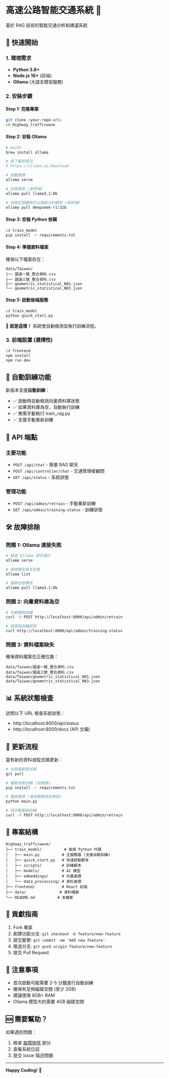# 高速公路智能交通系統 🚗

基於 RAG 技術的智能交通分析和建議系統

## 🚀 快速開始

### 1. 環境需求

- **Python 3.8+**
- **Node.js 16+** (前端)
- **Ollama** (大語言模型服務)

### 2. 安裝步驟

#### Step 1: 克隆專案
```bash
git clone <your-repo-url>
cd Highway_trafficwave
```

#### Step 2: 安裝 Ollama
```bash
# macOS
brew install ollama

# 或下載安裝包
# https://ollama.ai/download

# 啟動服務
ollama serve

# 拉取模型 (新終端)
ollama pull llama3.1:8b

# 或是記憶體夠可以換較大的模型 (新終端)
ollama pull deepseek-r1:32b
```

#### Step 3: 安裝 Python 依賴
```bash
cd train_model
pip install -r requirements.txt
```

#### Step 4: 準備資料檔案
確保以下檔案存在：
```
data/Taiwan/
├── 國道一號_整合資料.csv
├── 國道三號_整合資料.csv
├── geometric_statistical_N01.json
└── geometric_statistical_N03.json
```

#### Step 5: 啟動後端服務
```bash
cd train_model
python quick_start.py
```

**🎉 就是這樣！** 系統會自動檢測並執行訓練流程。

### 3. 前端設置 (選擇性)

```bash
cd frontend
npm install
npm run dev
```

## 🔧 自動訓練功能

新版本支援**自動訓練**：

- ✅ 啟動時自動檢測向量資料庫狀態
- ✅ 如果資料庫為空，自動執行訓練
- ✅ 無需手動執行 train_rag.py
- ✅ 支援手動重新訓練

## 📡 API 端點

### 主要功能
- `POST /api/chat` - 簡單 RAG 聊天
- `POST /api/controller/chat` - 交通管理者顧問
- `GET /api/status` - 系統狀態

### 管理功能
- `POST /api/admin/retrain` - 手動重新訓練
- `GET /api/admin/training-status` - 訓練狀態

## 🛠️ 故障排除

### 問題 1: Ollama 連接失敗
```bash
# 檢查 Ollama 是否運行
ollama serve

# 檢查模型是否安裝
ollama list

# 重新拉取模型
ollama pull llama3.1:8b
```

### 問題 2: 向量資料庫為空
```bash
# 手動觸發訓練
curl -X POST http://localhost:8000/api/admin/retrain

# 或檢查訓練狀態
curl http://localhost:8000/api/admin/training-status
```

### 問題 3: 資料檔案缺失
確保資料檔案在正確位置：
```
data/Taiwan/國道一號_整合資料.csv
data/Taiwan/國道三號_整合資料.csv
data/Taiwan/geometric_statistical_N01.json
data/Taiwan/geometric_statistical_N03.json
```

## 📊 系統狀態檢查

訪問以下 URL 檢查系統狀態：
- http://localhost:8000/api/status
- http://localhost:8000/docs (API 文檔)

## 🔄 更新流程

當有新的資料或程式碼更新：

```bash
# 拉取最新程式碼
git pull

# 重新安裝依賴 (如需要)
pip install -r requirements.txt

# 重啟服務 (會自動檢測並更新)
python main.py

# 或手動重新訓練
curl -X POST http://localhost:8000/api/admin/retrain
```

## 📁 專案結構

```
Highway_trafficwave/
├── train_model/          # 後端 Python 代碼
│   ├── main.py          # 主服務器 (支援自動訓練)
│   ├── quick_start.py   # 快速啟動腳本
│   ├── scripts/         # 訓練腳本
│   ├── models/          # AI 模型
│   ├── embeddings/      # 向量處理
│   └── data_processing/ # 資料處理
├── frontend/            # React 前端
├── data/               # 資料檔案
└── README.md          # 本檔案
```

## 🤝 貢獻指南

1. Fork 專案
2. 創建功能分支: `git checkout -b feature/new-feature`
3. 提交變更: `git commit -am 'Add new feature'`
4. 推送分支: `git push origin feature/new-feature`
5. 提交 Pull Request

## 📝 注意事項

- 首次啟動可能需要 2-5 分鐘進行自動訓練
- 確保有足夠磁碟空間 (至少 2GB)
- 建議使用 8GB+ RAM
- Ollama 模型大約需要 4GB 磁碟空間

## 🆘 需要幫助？

如果遇到問題：

1. 檢查 [故障排除](#🛠️-故障排除) 部分
2. 查看系統日誌
3. 提交 Issue 描述問題

---

**Happy Coding!** 🚀
